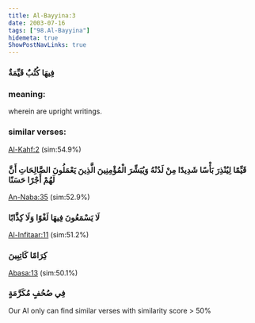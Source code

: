 ```yaml
---
title: Al-Bayyina:3
date: 2003-07-16
tags: ["98.Al-Bayyina"]
hidemeta: true 
ShowPostNavLinks: true 
---
```

### فِيهَا كُتُبٌ قَيِّمَةٌ
### meaning: 
wherein are upright writings.
### similar verses: 

[Al-Kahf:2](/18/2) (sim:54.9%)

### قَيِّمًا لِيُنْذِرَ بَأْسًا شَدِيدًا مِنْ لَدُنْهُ وَيُبَشِّرَ الْمُؤْمِنِينَ الَّذِينَ يَعْمَلُونَ الصَّالِحَاتِ أَنَّ لَهُمْ أَجْرًا حَسَنًا

[An-Naba:35](/78/35) (sim:52.9%)

### لَا يَسْمَعُونَ فِيهَا لَغْوًا وَلَا كِذَّابًا

[Al-Infitaar:11](/82/11) (sim:51.2%)

### كِرَامًا كَاتِبِينَ

[Abasa:13](/80/13) (sim:50.1%)

### فِي صُحُفٍ مُكَرَّمَةٍ

Our AI only can find similar verses with similarity score > 50% 
